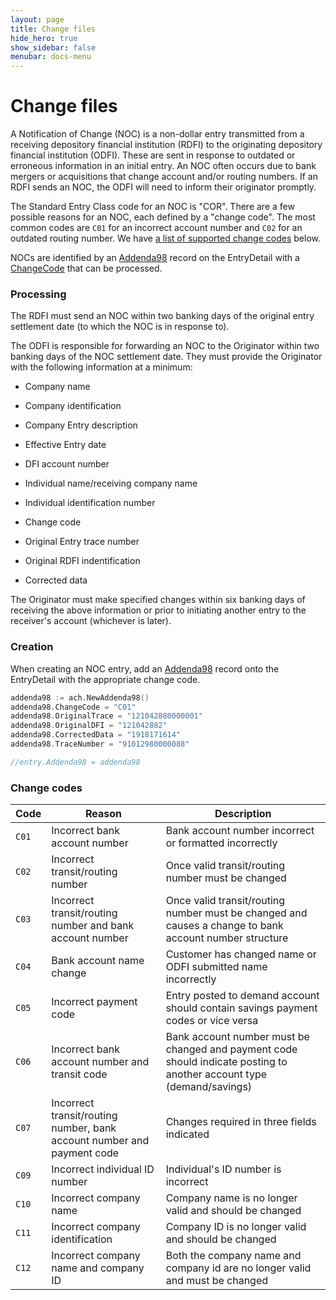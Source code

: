 ```yaml
---
layout: page
title: Change files
hide_hero: true
show_sidebar: false
menubar: docs-menu
---
```


# Change files

A Notification of Change (NOC) is a non-dollar entry transmitted from a receiving depository financial institution (RDFI) to the originating depository financial institution (ODFI). These are sent in response to outdated or erroneous information in an initial entry. An NOC often occurs due to bank mergers or acquisitions that change account and/or routing numbers. If an RDFI sends an NOC, the ODFI will need to inform their originator promptly.

The Standard Entry Class code for an NOC is "COR". There are a few possible reasons for an NOC, each defined by a "change code". The most common codes are `C01` for an incorrect account number and `C02` for an outdated routing number. We have [a list of supported change codes](#change-codes) below.

NOCs are identified by an [Addenda98](https://pkg.go.dev/github.com/moov-io/ach?tab=doc#Addenda98) record on the EntryDetail with a [ChangeCode](https://pkg.go.dev/github.com/moov-io/ach?tab=doc#ChangeCode) that can be processed.

### Processing

The RDFI must send an NOC within two banking days of the original entry settlement date (to which the NOC is in response to).

The ODFI is responsible for forwarding an NOC to the Originator within two banking days of the NOC settlement date. They must provide the Originator with the following information at a minimum:

- Company name
- Company identification
- Company Entry description
- Effective Entry date
- DFI account number
- Individual name/receiving company name
- Individual identification number

- Change code
- Original Entry trace number
- Original RDFI indentification
- Corrected data

The Originator must make specified changes within six banking days of receiving the above information or prior to initiating another entry to the receiver's account (whichever is later).

### Creation

When creating an NOC entry, add an [Addenda98](https://pkg.go.dev/github.com/moov-io/ach?tab=doc#Addenda98) record onto the EntryDetail with the appropriate change code.

```go
addenda98 := ach.NewAddenda98()
addenda98.ChangeCode = "C01"
addenda98.OriginalTrace = "121042880000001"
addenda98.OriginalDFI = "121042882"
addenda98.CorrectedData = "1918171614"
addenda98.TraceNumber = "91012980000088"

//entry.Addenda98 = addenda98
```

### Change codes

| Code | Reason | Description |
|----|-----|------|
| `C01` | Incorrect bank account number | Bank account number incorrect or formatted incorrectly |
| `C02` | Incorrect transit/routing number | Once valid transit/routing number must be changed |
| `C03` | Incorrect transit/routing number and bank account number | Once valid transit/routing number must be changed and causes a change to bank account number structure |
| `C04` | Bank account name change | Customer has changed name or ODFI submitted name incorrectly |
| `C05` | Incorrect payment code | Entry posted to demand account should contain savings payment codes or vice versa |
| `C06` | Incorrect bank account number and transit code | Bank account number must be changed and payment code should indicate posting to another account type (demand/savings) |
| `C07` | Incorrect transit/routing number, bank account number and payment code | Changes required in three fields indicated |
| `C09` | Incorrect individual ID number | Individual's ID number is incorrect |
| `C10` | Incorrect company name | Company name is no longer valid and should be changed |
| `C11` | Incorrect company identification | Company ID is no longer valid and should be changed |
| `C12` | Incorrect company name and company ID | Both the company name and company id are no longer valid and must be changed |

